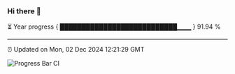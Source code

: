 ### Hi there 👋

⏳ Year progress { ███████████████████████████▁▁▁ } 91.94 %

---

⏰ Updated on Mon, 02 Dec 2024 12:21:29 GMT

![Progress Bar CI](https://github.com/Shyam-Makwana/GitHub-Actions-Demo/workflows/Progress%20Bar%20CI/badge.svg)
